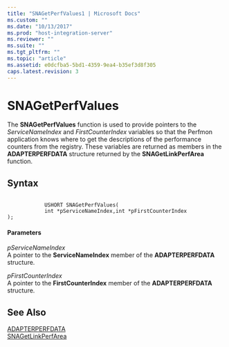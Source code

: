 ```yaml
---
title: "SNAGetPerfValues1 | Microsoft Docs"
ms.custom: ""
ms.date: "10/13/2017"
ms.prod: "host-integration-server"
ms.reviewer: ""
ms.suite: ""
ms.tgt_pltfrm: ""
ms.topic: "article"
ms.assetid: e0dcfba5-5bd1-4359-9ea4-b35ef3d8f305
caps.latest.revision: 3
---
```

# SNAGetPerfValues
The **SNAGetPerfValues** function is used to provide pointers to the *ServiceNameIndex* and *FirstCounterIndex* variables so that the Perfmon application knows where to get the descriptions of the performance counters from the registry. These variables are returned as members in the **ADAPTERPERFDATA** structure returned by the **SNAGetLinkPerfArea** function.  
  
## Syntax  
  
```  
  
            USHORT SNAGetPerfValues(  
            int *pServiceNameIndex,int *pFirstCounterIndex   
);  
```  
  
#### Parameters  
 *pServiceNameIndex*  
 A pointer to the **ServiceNameIndex** member of the **ADAPTERPERFDATA** structure.  
  
 *pFirstCounterIndex*  
 A pointer to the **FirstCounterIndex** member of the **ADAPTERPERFDATA** structure.  
  
## See Also  
 [ADAPTERPERFDATA](../core/adapterperfdata.md)   
 [SNAGetLinkPerfArea](../core/snagetlinkperfarea.md)